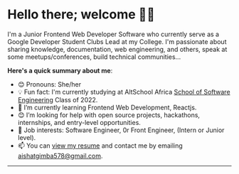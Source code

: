 # Hello there; welcome 👋🏾


I'm a Junior Frontend Web Developer Software who currently serve as a Google Developer Student Clubs Lead at my College. I'm passionate about sharing knowledge, documentation, web engineering, and others, speak at some meetups/conferences, build technical communities...

**Here's a quick summary about me**:

- 😊 Pronouns: She/her
- 💡 Fun fact: I'm currently studying at AltSchool Africa [School of Software Engineering](https://altschoolafrica.com/schools/engineering) Class of 2022.
- 🌱 I’m currently learning Frontend Web Development, Reactjs.
- 😊 I’m looking for help with open source projects, hackathons, internships, and entry-level opportunities.
- 💼 Job interests: Software Engineer, 0r Front Engineer, (Intern or Junior level).
- 📫 You can [view my resume](#) and contact me by emailing aishatgimba578@gmail.com.

---

